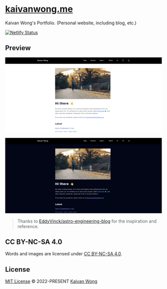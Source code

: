 # [kaivanwong.me](https://kaivanwong.me) 

Kaivan Wong's Portfolio. (Personal website, including blog, etc.)

[![Netlify Status](https://api.netlify.com/api/v1/badges/d5bae292-6116-4c52-af4b-05eadedccc60/deploy-status)](https://app.netlify.com/sites/kaivanwong/deploys)

## Preview

![Screenshot](./public/preview.png)

![Screenshot](./public/preview-dark.png)

> Thanks to [EddyVinck/astro-engineering-blog](https://github.com/EddyVinck/astro-engineering-blog) for the inspiration and reference.

## CC BY-NC-SA 4.0

Words and images are licensed under <a href='https://creativecommons.org/licenses/by-nc-sa/4.0/'>CC BY-NC-SA 4.0</a>.

## License

[MIT License](./LICENSE) © 2022-PRESENT [Kaivan Wong](https://github.com/kaivanwong)
